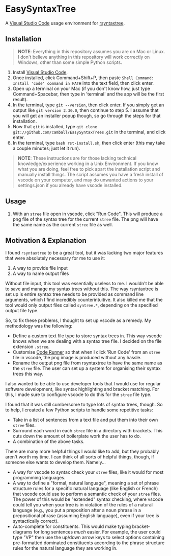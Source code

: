 # EasySyntaxTree

A [Visual Studio Code](https://code.visualstudio.com) usage environment for [rsyntaxtree](https://github.com/yohasebe/rsyntaxtree).

## Installation

> **NOTE**: Everything in this repository assumes you are on Mac or Linux. I don't believe anything in this repository will work correctly on Windows, other than some simple Python scripts.

1. Install [Visual Studio Code](https://code.visualstudio.com).
2. Once installed, click Command+Shift+P, then paste `Shell Command: Install 'code' command in PATH` into the text field, then click enter.
3. Open up a terminal on your Mac (if you don't know how, just type Command+Spacebar, then type in 'terminal' and the app will be the first result).
4. In the terminal, type `git --version`, then click enter. If you simply get an output like `git version 2.30.0`, then continue to step 5. I assume that you will get an installer popup though, so go through the steps for that installation.
5. Now that `git` is installed, type `git clone git://github.com/camball/EasySyntaxTrees.git` in the terminal, and click enter.
6. In the terminal, type `bash rst-install.sh`, then click enter (this may take a couple minutes; just let it run).

> **NOTE**: These instructions are for those lacking technical knowledge/experience working in a Unix Environment. If you know what you are doing, feel free to pick apart the installation script and manually install things. The script assumes you have a fresh install of vscode on your computer, and may do unwanted actions to your settings.json if you already have vscode installed.

## Usage

1. With an `stree` file open in vscode, click "Run Code". This will produce a png file of the syntax tree for the current `stree` file. The png will have the same name as the current `stree` file as well.

## Motivation & Explanation

I found `rsyntaxtree` to be a great tool, but it was lacking two major features that were absolutely necessary for me to use it:

1. A way to provide file input
2. A way to name output files

Without file input, this tool was essentially useless to me. I wouldn't be able to save and manage my syntax trees without this. The way rsyntaxtree is set up is entire syntax tree needs to be provided as command line arguments, which I find incredibly counterintuitive. It also killed me that the tool would only output files called `syntree.*`, depending on the specified output file type.

So, to fix these problems, I thought to set up vscode as a remedy. My methodology was the following:

- Define a custom text file type to store syntax trees in. This way vscode knows when we are dealing with a syntax tree file. I decided on the file extension `.stree`.
- Customise [Code Runner](https://marketplace.visualstudio.com/items?itemName=formulahendry.code-runner) so that when I click 'Run Code' from an `stree` file in vscode, the png image is produced without any hassle.
- Rename the output png file from rsyntaxtree to have the same name as the `stree` file. The user can set up a system for organising their syntax trees this way.

I also wanted to be able to use developer tools that I would use for regular software development, like syntax highlighting and bracket matching. For this, I made sure to configure vscode to do this for the `stree` file type.

I found that it was still cumbersome to type lots of syntax trees, though. So to help, I created a few Python scripts to handle some repetitive tasks:

- Take in a list of sentences from a text file and put them into their own `stree` files.
- Surround each word in each `stree` file in a directory with brackets. This cuts down the amount of boilerplate work the user has to do.
- A combination of the above tasks.

There are many more helpful things I would like to add, but they probably aren't worth my time. I can think of all sorts of helpful things, though, if someone else wants to develop them. Namely...

- A way for vscode to syntax check your `stree` files, like it would for most programming languages.
- A way to define a "formal, natural language", meaning a set of phrase structure rules for a specific natural language (like English or French) that vscode could use to perform a semantic check of your `stree` files. The power of this would be "extended" syntax checking, where vscode could tell you when your tree is in violation of the rules of a natural language (e.g., you put a preposition after a noun phrase in a prepositional phrase (assuming English language), even if your tree is syntactically correct).
- Auto-complete for constituents. This would make typing bracket-diagrams for long sentences *much* easier. For example, the user could type "VP" then use the up/down arrow keys to select options containing pre-formatted dominated constituents according to the phrase structure rules for the natural language they are working in.
